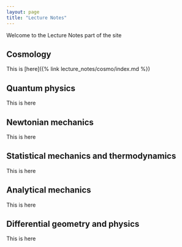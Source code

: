 ```yaml
---
layout: page
title: "Lecture Notes"
---
```


Welcome to the Lecture Notes part of the site

## Cosmology
This is [here]({% link lecture_notes/cosmo/index.md %})

## Quantum physics
This is here

## Newtonian mechanics
This is here

## Statistical mechanics and thermodynamics
This is here

## Analytical mechanics
This is here

## Differential geometry and physics
This is here
